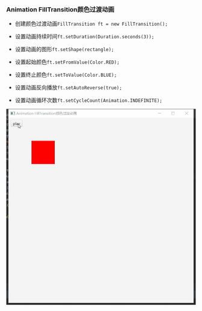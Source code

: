 ### Animation FillTransition颜色过渡动画

* 创建颜色过渡动画`FillTransition ft = new FillTransition();`

* 设置动画持续时间`ft.setDuration(Duration.seconds(3));`

* 设置动画的图形`ft.setShape(rectangle);`

* 设置起始颜色`ft.setFromValue(Color.RED);`

* 设置终止颜色`ft.setToValue(Color.BLUE);`

* 设置动画反向播放`ft.setAutoReverse(true);`

* 设置动画循环次数`ft.setCycleCount(Animation.INDEFINITE);`

![](../assets/VeryCapture_20220619224539.gif)